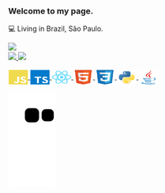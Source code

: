 ### Welcome to my page.

💻 Living in Brazil, São Paulo.

<div>
  <a href="linkedin.com/in/beatriz-avelino-8945a0213" target="_blank"><img src="https://img.shields.io/badge/-LinkedIn-%230077B5?style=for-the-badge&logo=linkedin&logoColor=white" target="_blank"></a> 
</div>

<div>
  <a href="https://github.com/beaavelino/beaavelino">
  <img height="180em" src="https://github-readme-stats.vercel.app/api?username=beaavelino&show_icons=true&theme=dark&include_all_commits=true&count_private=true"/>
  <img height="180em" src="https://github-readme-stats.vercel.app/api/top-langs/?username=beaavelino&layout=compact&langs_count=7&theme=dark">
</div>

<div style="display: inline_block"><br>
<img align="center" alt="beaavelino-Js" height="30" width="40" src="https://raw.githubusercontent.com/devicons/devicon/master/icons/javascript/javascript-plain.svg">
<img align="center" alt="beaavelino-Ts" height="30" width="40" src="https://raw.githubusercontent.com/devicons/devicon/master/icons/typescript/typescript-plain.svg">
<img align="center" alt="beaavelino-React" height="30" width="40" src="https://raw.githubusercontent.com/devicons/devicon/master/icons/react/react-original.svg">
<img align="center" alt="beaavelino-HTML" height="30" width="40" src="https://raw.githubusercontent.com/devicons/devicon/master/icons/html5/html5-original.svg">
<img align="center" alt="beaavelino-CSS" height="30" width="40" src="https://raw.githubusercontent.com/devicons/devicon/master/icons/css3/css3-original.svg">
<img align="center" alt="beaavelino-Python" height="30" width="40" src="https://raw.githubusercontent.com/devicons/devicon/master/icons/python/python-original.svg">
<img align="center" alt="beaavelino-Python" height="30" width="40" src="https://raw.githubusercontent.com/devicons/devicon/master/icons/java/java-original.svg"><br>

  ![Snake animation](https://github.com/beaavelino/beaavelino/blob/output/github-contribution-grid-snake.svg)
</div>
